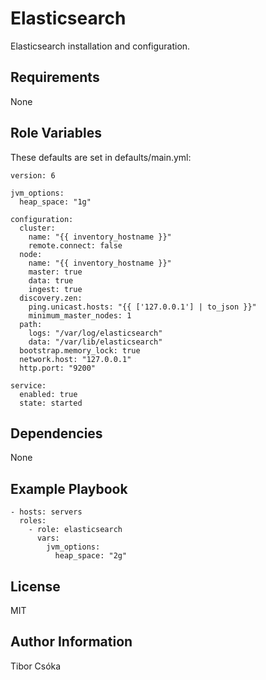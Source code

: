 Elasticsearch
=========

Elasticsearch installation and configuration.

Requirements
------------

None

Role Variables
--------------
These defaults are set in defaults/main.yml:

    version: 6

    jvm_options:
      heap_space: "1g"

    configuration:
      cluster:
        name: "{{ inventory_hostname }}"
        remote.connect: false
      node:
        name: "{{ inventory_hostname }}"
        master: true
        data: true
        ingest: true
      discovery.zen:
        ping.unicast.hosts: "{{ ['127.0.0.1'] | to_json }}"
        minimum_master_nodes: 1
      path:
        logs: "/var/log/elasticsearch"
        data: "/var/lib/elasticsearch"
      bootstrap.memory_lock: true
      network.host: "127.0.0.1"
      http.port: "9200"

    service:
      enabled: true
      state: started

Dependencies
------------

None

Example Playbook
----------------

    - hosts: servers
      roles:
        - role: elasticsearch
          vars:
            jvm_options:
              heap_space: "2g"

License
-------

MIT

Author Information
------------------

Tibor Csóka
